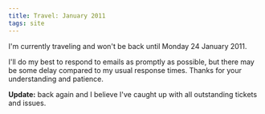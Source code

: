 ```yaml
---
title: Travel: January 2011
tags: site
---
```


I'm currently traveling and won't be back until Monday 24 January 2011.

I'll do my best to respond to emails as promptly as possible, but there may be some delay compared to my usual response times. Thanks for your understanding and patience.

**Update:** back again and I believe I've caught up with all outstanding tickets and issues.
